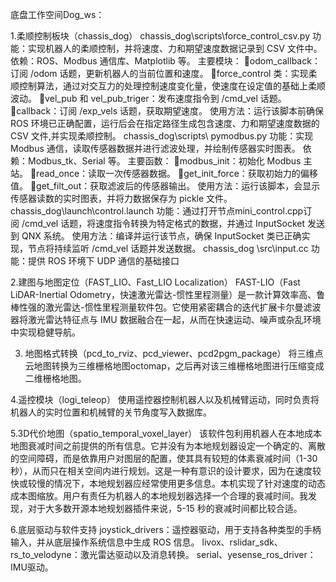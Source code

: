底盘工作空间Dog_ws：

1.柔顺控制板块（chassis_dog）
chassis_dog\scripts\force_control_csv.py
功能：实现机器人的柔顺控制，并将速度、力和期望速度数据记录到 CSV 文件中。
依赖：ROS、Modbus 通信库、Matplotlib 等。
主要模块：
odom_callback：订阅 /odom 话题，更新机器人的当前位置和速度。
force_control 类：实现柔顺控制算法，通过对交互力的处理控制速度变化量，使速度在设定值的基础上柔顺波动。
vel_pub 和 vel_pub_triger：发布速度指令到 /cmd_vel 话题。
callback：订阅 /exp_vels 话题，获取期望速度。
使用方法：运行该脚本前确保 ROS 环境已正确配置，运行后会在指定路径生成包含速度、力和期望速度数据的 CSV 文件,并实现柔顺控制。
chassis_dog\scripts\ pymodbus.py
功能：实现 Modbus 通信，读取传感器数据并进行滤波处理，并绘制传感器实时图表。
依赖：Modbus_tk、Serial 等。
主要函数：
modbus_init：初始化 Modbus 主站。
read_once：读取一次传感器数据。
get_init_force：获取初始力的偏移值。
get_filt_out：获取滤波后的传感器输出。
使用方法：运行该脚本，会显示传感器读数的实时图表，并将力数据保存为 pickle 文件。
chassis_dog\launch\control.launch
功能：通过打开节点mini_control.cpp订阅 /cmd_vel 话题，将速度指令转换为特定格式的数据，并通过 InputSocket 发送到 QNX 系统。
使用方法：编译并运行该节点，确保 InputSocket 类已正确实现，节点将持续监听 /cmd_vel 话题并发送数据。
chassis_dog \src\input.cc
功能：提供 ROS 环境下 UDP 通信的基础接口

2.建图与地图定位（FAST_LIO、Fast_LIO Localization）
FAST-LIO（Fast LiDAR-Inertial Odometry，快速激光雷达-惯性里程测量）是一款计算效率高、鲁棒性强的激光雷达-惯性里程测量软件包。它使用紧密耦合的迭代扩展卡尔曼滤波器将激光雷达特征点与 IMU 数据融合在一起，从而在快速运动、噪声或杂乱环境中实现稳健导航。

3. 地图格式转换（pcd_to_rviz、pcd_viewer、pcd2pgm_package）
将三维点云地图转换为三维栅格地图octomap，之后再对该三维栅格地图进行压缩变成二维栅格地图。

4.遥控模块（logi_teleop）
使用遥控器控制机器人以及机械臂运动，同时负责将机器人的实时位置和机械臂的关节角度写入数据库。

5.3D代价地图（spatio_temporal_voxel_layer）
该软件包利用机器人在本地成本地图衰减时间之前提供的所有信息。它并没有为本地规划器设定一个确定的、离散的空间障碍，而是依靠用户对图层的配置，使其具有较短的体素衰减时间（1-30 秒），从而只在相关空间内进行规划。这是一种有意识的设计要求，因为在速度较快或较慢的情况下，本地规划器应经常使用更多信息。本机实现了针对速度的动态成本图缩放。用户有责任为机器人的本地规划器选择一个合理的衰减时间。我发现，对于大多数开源本地规划器插件来说，5-15 秒的衰减时间都比较合适。

6.底层驱动与软件支持
joystick_drivers：遥控器驱动，用于支持各种类型的手柄输入，并从底层操作系统信息中生成 ROS 信息。
livox、rslidar_sdk、rs_to_velodyne：激光雷达驱动以及消息转换。
serial、yesense_ros_driver：IMU驱动。
